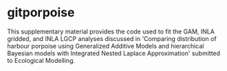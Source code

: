 # gitporpoise
This supplementary material provides the code used to fit the GAM, INLA gridded, and INLA LGCP analyses discussed in 'Comparing distribution of harbour porpoise using Generalized Additive Models and hierarchical Bayesian models with Integrated Nested Laplace Approximation' submitted to Ecological Modelling.

